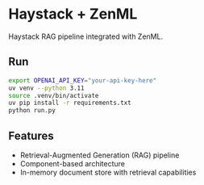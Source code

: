 # Haystack + ZenML

Haystack RAG pipeline integrated with ZenML.

## Run
```bash
export OPENAI_API_KEY="your-api-key-here"
uv venv --python 3.11
source .venv/bin/activate
uv pip install -r requirements.txt
python run.py
```

## Features
- Retrieval-Augmented Generation (RAG) pipeline
- Component-based architecture
- In-memory document store with retrieval capabilities